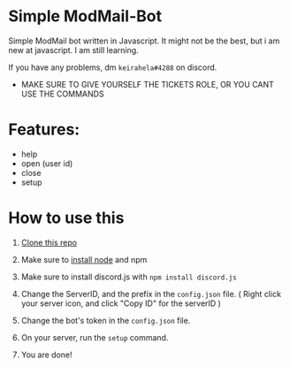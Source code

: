 # Simple ModMail-Bot

Simple ModMail bot written in Javascript.
It might not be the best, but i am new at javascript. I am still learning.

If you have any problems, dm ```keirahela#4288``` on discord.

* MAKE SURE TO GIVE YOURSELF THE TICKETS ROLE, OR YOU CANT USE THE COMMANDS


# Features:



- help
- open (user id)
- close
- setup 


# How to use this



1. [Clone this repo]

2. Make sure to [install node] and npm

3. Make sure to install discord.js with ```npm install discord.js```

4. Change the ServerID, and the prefix in the ```config.json``` file. ( Right click your server icon, and click "Copy ID" for the serverID )

4. Change the bot's token in the ```config.json``` file.

5. On your server, run the ```setup``` command. 

6. You are done!


[install node]: https://nodejs.org/en/
[Clone this repo]: https://github.com/keirahela/ModMail-Bot/archive/refs/heads/main.zip
